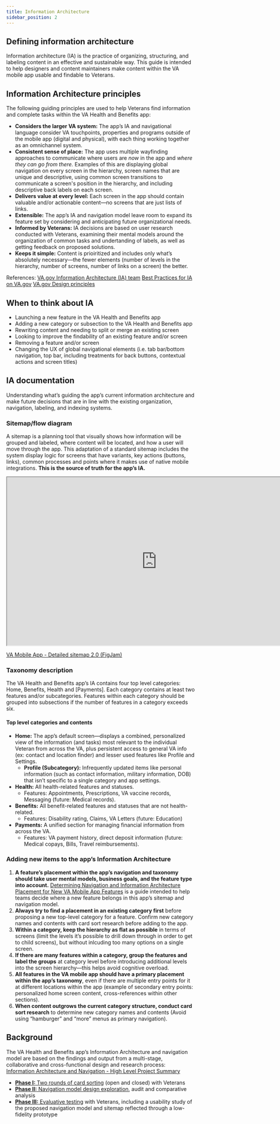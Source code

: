 ```yaml
---
title: Information Architecture
sidebar_position: 2
---
```


## Defining information architecture
Information architecture (IA) is the practice of organizing, structuring, and labeling content in an effective and sustainable way. This guide is intended to help designers and content maintainers make content within the VA mobile app usable and findable to Veterans.
 

## Information Architecture principles
The following guiding principles are used to help Veterans find information and complete tasks within the VA Health and Benefits app:
* **Considers the larger VA system:** The app’s IA and navigational language consider VA touchpoints, properties and programs outside of the mobile app (digital and physical), with each thing working together as an omnichannel system.
* **Consistent sense of place:** The app uses multiple wayfinding approaches to communicate where users are *now* in the app and *where they can go from there.* Examples of this are displaying global navigation on every screen in the hierarchy, screen names that are unique and descriptive, using common screen transitions to communicate a screen's position in the hierarchy, and including descriptive back labels on each screen.
* **Delivers value at every level:** Each screen in the app should contain valuable and/or actionable content—no screens that are just lists of links. 
* **Extensible:** The app’s IA and navigation model leave room to expand its feature set by considering and anticipating future organizational needs.
* **Informed by Veterans:** IA decisions are based on user research conducted with Veterans, examining their mental models around the organization of common tasks and undertanding of labels, as well as getting feedback on proposed solutions. 
* **Keeps it simple:** Content is prioiritized and includes only what’s absolutely necessary—the fewer elements (number of levels in the hierarchy, number of screens, number of links on a screen) the better.

References:
[VA.gov Information Architecture (IA) team](https://github.com/department-of-veterans-affairs/va.gov-team/tree/69833737d9fe22b8990bb987e7c50de13205c5d5/platform/information-architecture)
[Best Practices for IA on VA.gov](https://github.com/department-of-veterans-affairs/va.gov-team/blob/master/platform/information-architecture/ia-best-practices.md)
[VA.gov Design principles](https://design.va.gov/about/principles)  



## When to think about IA
* Launching a new feature in the VA Health and Benefits app
* Adding a new category or subsection to the VA Health and Benefits app
* Rewriting content and needing to split or merge an existing screen
* Looking to improve the findability of an existing feature and/or screen
* Removing a feature and/or screen
* Changing the UX of global navigational elements (i.e. tab bar/bottom navigation, top bar, including treatments for back buttons, contextual actions and screen titles)

## IA documentation
Understanding what’s guiding the app’s current information architecture and make future decisions that are in line with the existing organization, navigation, labeling, and indexing systems.

### Sitemap/flow diagram 
A sitemap is a planning tool that visually shows how information will be grouped and labeled, where content will be located, and how a user will move through the app. This adaptation of a standard sitemap includes the system display logic for screens that have variants, key actions (buttons, links), common processes and points where it makes use of native mobile integrations. **This is the source of truth for the app’s IA.** 

<iframe width="800" height="450" title="Flagship mobile app sitemap" src="https://www.figma.com/design/bTPnmfYSuj1ICA4AqHMiQg/Sitemap%2FFlow-Diagram-2.0---%F0%9F%9A%A2-Shipped-(FJ)---VA-Mobile?node-id=0-1&t=5sKeYKmQ1pUk0rr1-1" allowfullscreen></iframe>

[VA Mobile App - Detailed sitemap 2.0 (FigJam)](https://www.figma.com/design/bTPnmfYSuj1ICA4AqHMiQg/Sitemap%2FFlow-Diagram-2.0---%F0%9F%9A%A2-Shipped-(FJ)---VA-Mobile?node-id=0-1&t=5sKeYKmQ1pUk0rr1-1)



### Taxonomy description
The VA Health and Benefits app’s IA contains four top level categories: Home, Benefits, Health and [Payments]. Each category contains at least two features and/or subcategories. Features within each category should be grouped into subsections if the number of features in a category exceeds six.

#### Top level categories and contents
* **Home:** The app’s default screen—displays a combined, personalized view of the information (and tasks) most relevant to the individual Veteran from across the VA, plus persistent access to general VA info (ex: contact and location finder) and lesser used features like Profile and Settings.
  * **Profile (Subcategory):** Infrequently updated items like personal information (such as contact information, military information, DOB) that isn’t specific to a single category and app settings.
* **Health:** All health-related features and statuses.
  * Features: Appointments, Prescriptions, VA vaccine records, Messaging (future: Medical records).
* **Benefits:** All benefit-related features and statuses that are not health-related.
  * Features: Disability rating, Claims, VA Letters (future: Education)
* **Payments:** A unified section for managing financial information from across the VA.
  * Features: VA payment history, direct deposit information (future: Medical copays, Bills, Travel reimbursements).



### Adding new items to the app’s Information Architecture
1. **A feature’s placement within the app’s navigation and taxonomy should take user mental models, business goals, and the feature type into account.** [Determining Navigation and Information Architecture Placement for New VA Mobile App Features](https://github.com/department-of-veterans-affairs/va.gov-team/blob/master/products/va-mobile-app/ux-design/information-architecture/adding-new-features.md) is a guide intended to help teams decide where a new feature belongs in this app’s sitemap and navigation model. 
1. **Always try to find a placement in an existing category first** before proposing a new top-level category for a feature. Confirm new category names and contents with card sort research before adding to the app.
1. **Within a category, keep the hierarchy as flat as possible** in terms of screens (limit the levels it’s possible to drill down through in order to get to child screens), but without inlcuding too many options on a single screen. 
1. **If there are many features within a category, group the features and label the groups** at category level before introducing additional levels into the screen hierarchy—this helps avoid cognitive overload.
1. **All features in the VA mobile app should have a primary placement within the app’s taxonomy**, even if there are multiple entry points for it at different locations within the app (example of secondary entry points: personalized home screen content, cross-references within other sections).
1. **When content outgrows the current category structure, conduct card sort research** to determine new category names and contents (Avoid using “hamburger” and “more” menus as primary navigation).

## Background
The VA Health and Benefits app’s Information Architecture and navigation model are based on the findings and output from a multi-stage, collaborative and cross-functional design and research process: [Information Architecture and Navigation - High Level Project Summary](https://github.com/department-of-veterans-affairs/va.gov-team/blob/master/products/va-mobile-app/ux-design/information-architecture-navigation/High%20Level%20Project%20Summary.md)
* [**Phase I:** Two rounds of card sorting](https://github.com/department-of-veterans-affairs/va.gov-team/tree/master/products/va-mobile-app/ux-research/information-architecture) (open and closed) with Veterans
* [**Phase II:** Navigation model design exploration](https://github.com/department-of-veterans-affairs/va.gov-team/tree/master/products/va-mobile-app/ux-design/information-architecture-navigation#phase-ii---navigation-model-exploration--implementation), audit and comparative analysis
* [**Phase III:** Evaluative testing](https://github.com/department-of-veterans-affairs/va.gov-team/tree/master/products/va-mobile-app/ux-research/usability-testing/new%20navigation%20usability) with Veterans, including a usability study of the proposed navigation model and sitemap reflected through a low-fidelity prototype